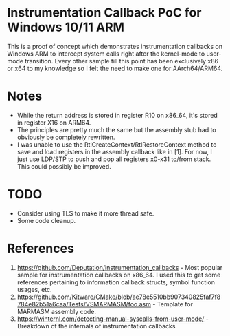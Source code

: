 # Instrumentation Callback PoC for Windows 10/11 ARM

This is a proof of concept which demonstrates instrumentation callbacks on Windows ARM to intercept system calls right
after the kernel-mode to user-mode transition. Every other sample till this point has been exclusively x86 or x64 to my knowledge so I felt the need to make one for AArch64/ARM64.

# Notes

* While the return address is stored in register R10 on x86_64, it's stored in register X16 on ARM64.
* The principles are pretty much the same but the assembly stub had to obviously be completely rewritten.
* I was unable to use the RtlCreateContext/RtlRestoreContext method to save and load registers in the assembly callback like in [1]. For now, I just use LDP/STP to push and pop all registers x0-x31 to/from stack. This could possibly be improved.

# TODO

* Consider using TLS to make it more thread safe.
* Some code cleanup.

# References

1. https://github.com/Deputation/instrumentation_callbacks - Most popular sample for instrumentation callbacks on x86_64.
   I used this to get some references pertaining to information callback structs, symbol function usages, etc.
2. https://github.com/Kitware/CMake/blob/ae78e5510bb907340825faf7f8784e82b51a6caa/Tests/VSMARMASM/foo.asm - Template for MARMASM
   assembly code.
3. https://winternl.com/detecting-manual-syscalls-from-user-mode/ - Breakdown of the internals of instrumentation callbacks
